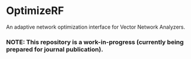# OptimizeRF
An adaptive network optimization interface for Vector Network Analyzers.

### NOTE: This repository is a work-in-progress (currently being prepared for journal publication).
